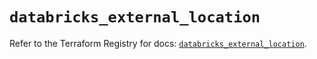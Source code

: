 # `databricks_external_location`

Refer to the Terraform Registry for docs: [`databricks_external_location`](https://registry.terraform.io/providers/databricks/databricks/1.52.0/docs/resources/external_location).
